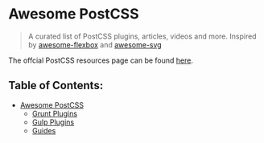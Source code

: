 # Awesome PostCSS

>  A curated list of PostCSS plugins, articles, videos and more.  Inspired by [awesome-flexbox](https://github.com/afonsopacifer/awesome-flexbox) and [awesome-svg](https://github.com/willianjusten/awesome-svg)

The offcial PostCSS resources page can be found [here](https://github.com/postcss/postcss).

## Table of Contents:

- [Awesome PostCSS](#awesome-postcss)
	- [Grunt Plugins](topics/Grunt-plugins.md)
	- [Gulp Plugins](topics/Gulp-plugins.md)
	- [Guides](topics/Guides.md)
	
